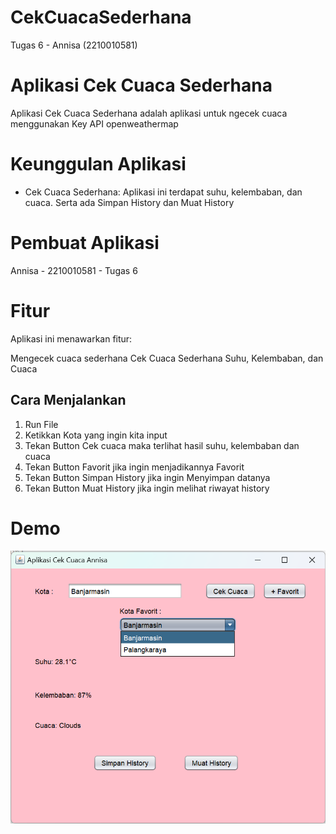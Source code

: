 # CekCuacaSederhana
 Tugas 6 - Annisa (2210010581)
 
# Aplikasi Cek Cuaca Sederhana
 
Aplikasi Cek Cuaca Sederhana adalah aplikasi untuk ngecek cuaca menggunakan Key API openweathermap
# Keunggulan Aplikasi

- Cek Cuaca Sederhana: Aplikasi ini terdapat suhu, kelembaban, dan cuaca. Serta ada Simpan History dan Muat History

# Pembuat Aplikasi
 Annisa - 2210010581 - Tugas 6

# Fitur

Aplikasi ini menawarkan fitur:

Mengecek cuaca sederhana 
   Cek Cuaca Sederhana Suhu, Kelembaban, dan Cuaca

## Cara Menjalankan

1. Run File
2. Ketikkan Kota yang ingin kita input
3. Tekan Button Cek cuaca maka terlihat hasil suhu, kelembaban dan cuaca
4. Tekan Button Favorit jika ingin menjadikannya Favorit
5. Tekan Button Simpan History jika ingin Menyimpan datanya
6. Tekan Button Muat History jika ingin melihat riwayat history

# Demo
![App Screenshot](CekCuacaSederhana.png)

